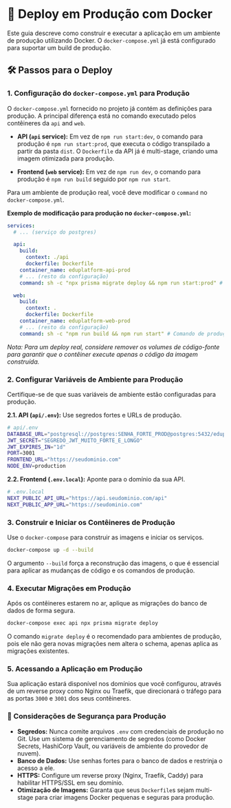 # 🚀 Deploy em Produção com Docker

Este guia descreve como construir e executar a aplicação em um ambiente de produção utilizando Docker. O `docker-compose.yml` já está configurado para suportar um build de produção.

## 🛠️ Passos para o Deploy

### 1. Configuração do `docker-compose.yml` para Produção

O `docker-compose.yml` fornecido no projeto já contém as definições para produção. A principal diferença está no comando executado pelos contêineres da `api` and `web`.

- **API (`api` service):** Em vez de `npm run start:dev`, o comando para produção é `npm run start:prod`, que executa o código transpilado a partir da pasta `dist`. O `Dockerfile` da API já é multi-stage, criando uma imagem otimizada para produção.

- **Frontend (`web` service):** Em vez de `npm run dev`, o comando para produção é `npm run build` seguido por `npm run start`.

Para um ambiente de produção real, você deve modificar o `command` no `docker-compose.yml`.

**Exemplo de modificação para produção no `docker-compose.yml`:**

```yaml
services:
  # ... (serviço do postgres)

  api:
    build:
      context: ./api
      dockerfile: Dockerfile
    container_name: eduplatform-api-prod
    # ... (resto da configuração)
    command: sh -c "npx prisma migrate deploy && npm run start:prod" # Comando de produção

  web:
    build:
      context: .
      dockerfile: Dockerfile
    container_name: eduplatform-web-prod
    # ... (resto da configuração)
    command: sh -c "npm run build && npm run start" # Comando de produção
```
*Nota: Para um deploy real, considere remover os volumes de código-fonte para garantir que o contêiner execute apenas o código da imagem construída.*

### 2. Configurar Variáveis de Ambiente para Produção

Certifique-se de que suas variáveis de ambiente estão configuradas para produção.

**2.1. API (`api/.env`):**
Use segredos fortes e URLs de produção.
```bash
# api/.env
DATABASE_URL="postgresql://postgres:SENHA_FORTE_PROD@postgres:5432/eduplatform"
JWT_SECRET="SEGREDO_JWT_MUITO_FORTE_E_LONGO"
JWT_EXPIRES_IN="1d"
PORT=3001
FRONTEND_URL="https://seudominio.com"
NODE_ENV=production
```

**2.2. Frontend (`.env.local`):**
Aponte para o domínio da sua API.
```bash
# .env.local
NEXT_PUBLIC_API_URL="https://api.seudominio.com/api"
NEXT_PUBLIC_APP_URL="https://seudominio.com"
```

### 3. Construir e Iniciar os Contêineres de Produção

Use o `docker-compose` para construir as imagens e iniciar os serviços.
```bash
docker-compose up -d --build
```
O argumento `--build` força a reconstrução das imagens, o que é essencial para aplicar as mudanças de código e os comandos de produção.

### 4. Executar Migrações em Produção

Após os contêineres estarem no ar, aplique as migrações do banco de dados de forma segura.
```bash
docker-compose exec api npx prisma migrate deploy
```
O comando `migrate deploy` é o recomendado para ambientes de produção, pois ele não gera novas migrações nem altera o schema, apenas aplica as migrações existentes.

### 5. Acessando a Aplicação em Produção

Sua aplicação estará disponível nos domínios que você configurou, através de um reverse proxy como Nginx ou Traefik, que direcionará o tráfego para as portas `3000` e `3001` dos seus contêineres.

### 🚨 Considerações de Segurança para Produção

- **Segredos:** Nunca comite arquivos `.env` com credenciais de produção no Git. Use um sistema de gerenciamento de segredos (como Docker Secrets, HashiCorp Vault, ou variáveis de ambiente do provedor de nuvem).
- **Banco de Dados:** Use senhas fortes para o banco de dados e restrinja o acesso a ele.
- **HTTPS:** Configure um reverse proxy (Nginx, Traefik, Caddy) para habilitar HTTPS/SSL em seu domínio.
- **Otimização de Imagens:** Garanta que seus `Dockerfile`s sejam multi-stage para criar imagens Docker pequenas e seguras para produção.
